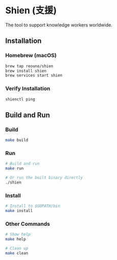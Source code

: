 # Shien (支援)

The tool to support knowledge workers worldwide.

## Installation

### Homebrew (macOS)

```bash
brew tap reouno/shien
brew install shien
brew services start shien
```

### Verify Installation

```bash
shienctl ping
```

## Build and Run

### Build
```bash
make build
```

### Run
```bash
# Build and run
make run

# Or run the built binary directly
./shien
```

### Install
```bash
# Install to $GOPATH/bin
make install
```

### Other Commands
```bash
# Show help
make help

# Clean up
make clean
```
